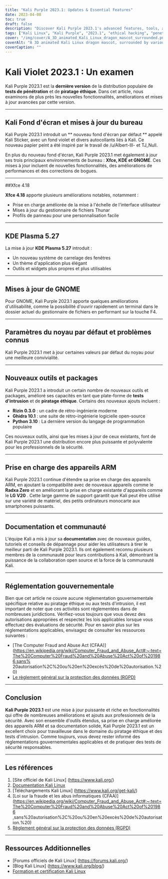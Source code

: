 ```yaml
---
title: "Kali Purple 2023.1: Updates & Essential Features"
date: 2023-04-08
toc: true
draft: false
description: "Discover Kali Purple 2023.1's advanced features, tools, and enhancements in our comprehensive review for ethical hackers and cybersecurity enthusiasts."
tags: ["Kali Linux", "Kali Purple", "2023.1", "ethical hacking", "penetration testing", "cybersecurity", "tools", "exploit framework", "Kali ARM updates", "Kali NetHunter", "Kali documentation", "Kernel support", "Bluetooth support", "LineageOS", "OneUI", "Radxa Zero", "SBC", "kernel patches", "community contributions", "Kali Discord"]
cover: "/img/cover/A_3D_animated_Kali_Linux_dragon_mascot_surrounded.png"
coverAlt: "A 3D animated Kali Linux dragon mascot, surrounded by various cybersecurity and hacking tools, sitting on top of a shield with a purple dragon on it."
coverCaption: ""
---
```


 # Kali Violet 2023.1 : Un examen  Kali Purple 2023.1 est la **dernière version** de la distribution populaire de **tests de pénétration** et de **piratage éthique**. Dans cet article, nous examinons de plus près les nouvelles fonctionnalités, améliorations et mises à jour avancées par cette version.  ______  ## Kali Fond d'écran et mises à jour du bureau  Kali Purple 2023.1 introduit un ** nouveau fond d'écran par défaut ** appelé Kali Sticker, avec un fond violet et divers autocollants liés à Kali. Ce nouveau papier peint a été inspiré par le travail de /u/Albert-III- et TJ_Null.  En plus du nouveau fond d'écran, Kali Purple 2023.1 met également à jour ses trois principaux environnements de bureau : **Xfce, KDE et GNOME**. Ces mises à jour incluent de nouvelles fonctionnalités, des améliorations de performances et des corrections de bogues.  ______  ##Xfce 4.18  **Xfce 4.18** apporte plusieurs améliorations notables, notamment :  - Prise en charge améliorée de la mise à l'échelle de l'interface utilisateur - Mises à jour du gestionnaire de fichiers Thunar - Profils de panneau pour une personnalisation facile  ______  ## KDE Plasma 5.27  La mise à jour **KDE Plasma 5.27** introduit :  - Un nouveau système de carrelage des fenêtres - Un thème d'application plus élégant - Outils et widgets plus propres et plus utilisables  ______  ## Mises à jour de GNOME  Pour GNOME, Kali Purple 2023.1 apporte quelques améliorations d'utilisabilité, comme la possibilité d'ouvrir rapidement un terminal dans le dossier actuel du gestionnaire de fichiers en performant sur la touche F4.  ______  ## Paramètres du noyau par défaut et problèmes connus  Kali Purple 2023.1 met à jour certaines valeurs par défaut du noyau pour une meilleure convivialité.  ______  ## Nouveaux outils et packages  Kali Purple 2023.1 a introduit un certain nombre de nouveaux outils et packages, amélioré ses capacités en tant que plate-forme de **tests d'intrusion** et de **piratage éthique**. Certains des nouveaux ajouts incluent :  - **Rizin 0.3.0** : un cadre de rétro-ingénierie moderne - **Ghidra 10.1** : une suite de rétro-ingénierie logicielle open-source - **Python 3.10** : La dernière version du langage de programmation populaire  Ces nouveaux outils, ainsi que les mises à jour de ceux existants, font de Kali Purple 2023.1 une distribution encore plus puissante et polyvalente pour les professionnels de la sécurité.  ______  ## Prise en charge des appareils ARM  Kali Purple 2023.1 continue d'étendre sa prise en charge des appareils ARM, en ajoutant la compatibilité avec de nouveaux appareils comme le **Radxa Zero** et en améliorant la prise en charge existante d'appareils comme le **LG V20** . Cette large gamme de support garantit que Kali peut être utilisé sur une variété de matériel, des petits ordinateurs monocarte aux smartphones puissants.  ______  ## Documentation et communauté  L'équipe Kali a mis à jour sa **documentation** avec de nouveaux guides, tutoriels et conseils de dépannage pour aider les utilisateurs à tirer le meilleur parti de Kali Purple 2023.1. Ils ont également reconnu plusieurs membres de la communauté pour leurs contributions à Kali, démontrant la puissance de la collaboration open source et la force de la communauté Kali.  ______  ## Réglementation gouvernementale  Bien que cet article ne couvre aucune réglementation gouvernementale spécifique relative au piratage éthique ou aux tests d'intrusion, il est important de noter que ces activités sont réglementées dans de nombreuses juridictions. Vérifiez-vous toujours que vous devez des autorisations appropriées et respectez les lois applicables lorsque vous effectuez des évaluations de sécurité. Pour en savoir plus sur les réglementations applicables, envisagez de consulter les ressources suivantes :  - [The Computer Fraud and Abuse Act (CFAA)](https://en.wikipedia.org/wiki/Computer_Fraud_and_Abuse_Act#:~:text=The%20Computer%20Fraud%20and%20Abuse%20Act%20of%201986,sans% 20autorisation%2C%20ou%20en%20excès%20de%20autorisation.%20) - [Le règlement général sur la protection des données (RGPD)](https://gdpr.eu/)  ______  ## Conclusion  **Kali Purple 2023.1** est une mise à jour puissante et riche en fonctionnalités qui offre de nombreuses améliorations et ajouts aux professionnels de la sécurité. Avec son ensemble d'outils étendus, sa prise en charge améliorée des appareils ARM et sa documentation solide, Kali Purple 2023.1 est un excellent choix pour travailleuse dans le domaine du piratage éthique et des tests d'intrusion. Comme toujours, vous devez rester informé des réglementations gouvernementales applicables et de pratiquer des tests de sécurité responsables.  ______  ## Les références  1. [Site officiel de Kali Linux] (https://www.kali.org/) 2. [Documentation Kali Linux](https://www.kali.org/docs/) 3. [Téléchargements Kali Linux] (https://www.kali.org/get-kali/) 4. [Loi sur la fraude et les abus informatiques (CFAA)](https://en.wikipedia.org/wiki/Computer_Fraud_and_Abuse_Act#:~:text=The%20Computer%20Fraud%20and%20Abuse%20Act%20of%201986 ,sans%20autorisation%2C%20ou%20en%20excès%20de%20autorisation.%20) 5. [Règlement général sur la protection des données (RGPD)](https://gdpr.eu/)  ______  ## Ressources Additionnelles  - [Forums officiels de Kali Linux] (https://forums.kali.org/) - [Blog Kali Linux] (https://www.kali.org/blog/) - [Formation et certification Kali Linux](https://www.offensive-security.com/)   